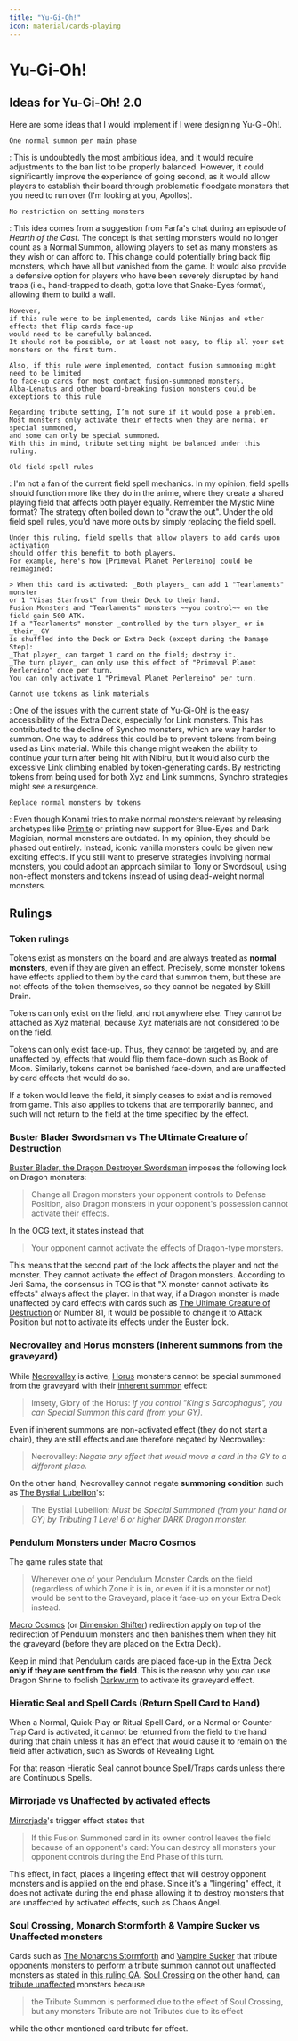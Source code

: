 ```yaml
---
title: "Yu-Gi-Oh!"
icon: material/cards-playing
---
```


# Yu-Gi-Oh!

## Ideas for Yu-Gi-Oh! 2.0

Here are some ideas that I would implement if I were designing Yu-Gi-Oh!.

<!-- prettier-ignore-start -->

`One normal summon per main phase`

:   This is undoubtedly the most ambitious idea,
    and it would require adjustments to the ban list to be properly balanced.
    However, it could significantly improve the experience of going second,
    as it would allow players to establish their board
    through problematic floodgate monsters that you need to run over
    (I'm looking at you, Apollos).

`No restriction on setting monsters`

:   This idea comes from a suggestion from Farfa's chat during an episode of _Hearth of the Cast_.
    The concept is that setting monsters would no longer count as a Normal Summon,
    allowing players to set as many monsters as they wish or can afford to.
    This change could potentially bring back flip monsters,
    which have all but vanished from the game.
    It would also provide a defensive option for players
    who have been severely disrupted by hand traps
    (i.e., hand-trapped to death, gotta love that Snake-Eyes format),
    allowing them to build a wall.

    However,
    if this rule were to be implemented, cards like Ninjas and other effects that flip cards face-up
    would need to be carefully balanced.
    It should not be possible, or at least not easy, to flip all your set monsters on the first turn.

    Also, if this rule were implemented, contact fusion summoning might need to be limited
    to face-up cards for most contact fusion-summoned monsters.
    Alba-Lenatus and other board-breaking fusion monsters could be exceptions to this rule

    Regarding tribute setting, I’m not sure if it would pose a problem.
    Most monsters only activate their effects when they are normal or special summoned,
    and some can only be special summoned.
    With this in mind, tribute setting might be balanced under this ruling.

`Old field spell rules`

:   I'm not a fan of the current field spell mechanics.
    In my opinion, field spells should function more like they do in the anime,
    where they create a shared playing field that affects both player equally.
    Remember the Mystic Mine format? The strategy often boiled down to "draw the out".
    Under the old field spell rules, you'd have more outs by simply replacing the field spell.

    Under this ruling, field spells that allow players to add cards upon activation
    should offer this benefit to both players.
    For example, here's how [Primeval Planet Perlereino] could be reimagined:

    > When this card is activated: _Both players_ can add 1 "Tearlaments" monster
    or 1 "Visas Starfrost" from their Deck to their hand.
    Fusion Monsters and "Tearlaments" monsters ~~you control~~ on the field gain 500 ATK.
    If a "Tearlaments" monster _controlled by the turn player_ or in _their_ GY
    is shuffled into the Deck or Extra Deck (except during the Damage Step):
    _That player_ can target 1 card on the field; destroy it.
    _The turn player_ can only use this effect of "Primeval Planet Perlereino" once per turn.
    You can only activate 1 "Primeval Planet Perlereino" per turn.

`Cannot use tokens as link materials`

:   One of the issues with the current state of Yu-Gi-Oh!
    is the easy accessibility of the Extra Deck, especially for Link monsters.
    This has contributed to the decline of Synchro monsters, which are way harder to summon.
    One way to address this could be to prevent tokens from being used as Link material.
    While this change might weaken the ability to continue your turn after being hit with Nibiru,
    but it would also curb the excessive Link climbing enabled by token-generating cards.
    By restricting tokens from being used for both Xyz and Link summons,
    Synchro strategies might see a resurgence.

`Replace normal monsters by tokens`

:   Even though Konami tries to make normal monsters relevant by releasing archetypes like [Primite]
    or printing new support for Blue-Eyes and Dark Magician, normal monsters are outdated.
    In my opinion, they should be phased out entirely.
    Instead, iconic vanilla monsters could be given new exciting effects.
    If you still want to preserve strategies involving normal monsters,
    you could adopt an approach similar to Tony or Swordsoul,
    using non-effect monsters and tokens instead of using dead-weight normal monsters.

<!-- markdownlint-disable MD053 (cannot detect reference in indented block)-->

[Primeval Planet Perlereino]: https://yugipedia.com/wiki/Primeval_Planet_Perlereino
[Primite]: https://yugipedia.com/wiki/Primite

<!-- markdownlint-enable MD053 -->
<!-- prettier-ignore-end -->

## Rulings

### Token rulings

Tokens exist as monsters on the board and are always treated as **normal monsters**,
even if they are given an effect.
Precisely, some monster tokens have effects applied to them by the card that summon them,
but these are not effects of the token themselves, so they cannot be negated by Skill Drain.

Tokens can only exist on the field, and not anywhere else.
They cannot be attached as Xyz material,
because Xyz materials are not considered to be on the field.

Tokens can only exist face-up. Thus, they cannot be targeted by, and are unaffected by,
effects that would flip them face-down such as Book of Moon.
Similarly, tokens cannot be banished face-down, and are unaffected by card effects that would do so.

If a token would leave the field, it simply ceases to exist and is removed from game.
This also applies to tokens that are temporarily banned,
and such will not return to the field at the time specified by the effect.

### Buster Blader Swordsman vs The Ultimate Creature of Destruction

[Buster Blader, the Dragon Destroyer Swordsman] imposes the following lock on Dragon monsters:

> Change all Dragon monsters your opponent controls to Defense Position,
> also Dragon monsters in your opponent's possession cannot activate their effects.

In the OCG text, it states instead that

> Your opponent cannot activate the effects of Dragon-type monsters.

This means that the second part of the lock affects the player and not the monster.
They cannot activate the effect of Dragon monsters.
According to Jeri Sama,
the consensus in TCG is that "X monster cannot activate its effects" always affect the player.
In that way, if a Dragon monster is made unaffected by card effects
with cards such as [The Ultimate Creature of Destruction] or Number 81,
it would be possible to change it to Attack Position
but not to activate its effects under the Buster lock.

[Buster Blader, the Dragon Destroyer Swordsman]: https://yugipedia.com/wiki/Buster_Blader,_the_Dragon_Destroyer_Swordsman
[The Ultimate Creature of Destruction]: https://yugipedia.com/wiki/The_Ultimate_Creature_of_Destruction

### Necrovalley and Horus monsters (inherent summons from the graveyard)

While [Necrovalley] is active,
[Horus] monsters cannot be special summoned from the graveyard with their [inherent summon] effect:

> Imsety, Glory of the Horus:
> _If you control "King's Sarcophagus", you can Special Summon this card (from your GY)._

Even if inherent summons are non-activated effect (they do not start a chain),
they are still effects and are therefore negated by Necrovalley:

> Necrovalley:
> _Negate any effect that would move a card in the GY to a different place._

On the other hand,
Necrovalley cannot negate **summoning condition** such as [The Bystial Lubellion]'s:

> The Bystial Lubellion:
> _Must be Special Summoned (from your hand or GY) by Tributing 1 Level 6 or higher DARK Dragon monster._

[Necrovalley]: https://yugipedia.com/wiki/Necrovalley
[Horus]: https://yugipedia.com/wiki/Imsety,_Glory_of_Horus
[The Bystial Lubellion]: https://yugipedia.com/wiki/The_Bystial_Lubellion
[inherent summon]: https://ygoprodeck.com/article/important-yu-gi-oh-rulings-inherent-summons-16080

### Pendulum Monsters under Macro Cosmos

The game rules state that

> Whenever one of your Pendulum Monster Cards on the field
> (regardless of which Zone it is in, or even if it is a monster or not)
> would be sent to the Graveyard,
> place it face-up on your Extra Deck instead.

[Macro Cosmos] (or [Dimension Shifter]) redirection
apply on top of the redirection of Pendulum monsters
and then banishes them when they hit the graveyard (before they are placed on the Extra Deck).

Keep in mind that Pendulum cards are placed face-up in the Extra Deck
**only if they are sent from the field**.
This is the reason why you can use Dragon Shrine to foolish [Darkwurm]
to activate its graveyard effect.

[Macro Cosmos]: https://yugipedia.com/wiki/Macro_Cosmos
[Dimension Shifter]: https://yugipedia.com/wiki/Dimension_Shifter
[Darkwurm]: https://yugipedia.com/wiki/Supreme_King_Dragon_Darkwurm

### Hieratic Seal and Spell Cards (Return Spell Card to Hand)

When a Normal, Quick-Play or Ritual Spell Card, or a Normal or Counter Trap Card is activated,
it cannot be returned from the field to the hand during
that chain unless it has an effect that would cause it to remain on the field after activation,
such as Swords of Revealing Light.

For that reason Hieratic Seal cannot bounce Spell/Traps cards unless there are Continuous Spells.

### Mirrorjade vs Unaffected by activated effects

[Mirrorjade]'s trigger effect states that

> If this Fusion Summoned card in its owner control leaves the field because of an opponent's card:
> You can destroy all monsters your opponent controls during the End Phase of this turn.

This effect, in fact, places a lingering effect that will destroy opponent monsters
and is applied on the end phase.
Since it's a "lingering" effect, it does not activate during the end phase
allowing it to destroy monsters that are unaffected by activated effects, such as Chaos Angel.

[Mirrorjade]: https://yugipedia.com/wiki/Mirrorjade_the_Iceblade_Dragon

### Soul Crossing, Monarch Stormforth & Vampire Sucker vs Unaffected monsters

Cards such as [The Monarchs Stormforth] and [Vampire Sucker] that tribute opponents monsters
to perform a tribute summon cannot out unaffected monsters as stated in [this ruling QA][qa_monarch_stormforth].
[Soul Crossing] on the other hand, [can tribute unaffected][qa_soul_crossing] monsters because

> the Tribute Summon is performed due to the effect of Soul Crossing,
> but any monsters Tribute are not Tributes due to its effect

while the other mentioned card tribute for effect.

[The Monarchs Stormforth]: https://yugipedia.com/wiki/The_Monarchs_Stormforth
[Vampire Sucker]: https://yugipedia.com/wiki/Vampire_Sucker
[Soul Crossing]: https://yugipedia.com/wiki/Soul_Crossing
[qa_monarch_stormforth]: https://db.ygoresources.com/qa#13201
[qa_soul_crossing]: https://db.ygoresources.com/card#15838
